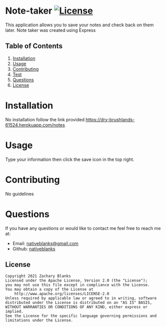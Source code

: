 
# Note-taker     [![License](https://img.shields.io/badge/License-Apache%202.0-blue.svg)](https://opensource.org/licenses/Apache-2.0)
This application allows you to save your notes and check back on them later. Note taker was created using Express
    
## Table of Contents
    
1. [Installation](#installation)
2. [Usage](#usage)
3. [Contributing](#contributing)
4. [Test](#test)
5. [Questions](#questions)
6. [License](#license)
    
# Installation
No installation follow the link provided
 https://dry-brushlands-61524.herokuapp.com/notes
# Usage
Type your information then click the save icon in the top right.
# Contributing
No guidelines

# Questions
If you have any questions or would like to contact me feel free to reach me at:
- Email: nativeblanks@gmail.com
- Github: [nativeblanks](https://github.com/nativeblanks)
## License
 
    Copyright 2021 Zachary Blanks
    Licensed under the Apache License, Version 2.0 (the "License");
    you may not use this file except in compliance with the License.
    You may obtain a copy of the License at
        http://www.apache.org/licenses/LICENSE-2.0
    Unless required by applicable law or agreed to in writing, software
    distributed under the License is distributed on an "AS IS" BASIS,
    WITHOUT WARRANTIES OR CONDITIONS OF ANY KIND, either express or implied.
    See the License for the specific language governing permissions and
    limitations under the License.
            
